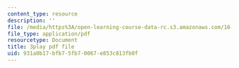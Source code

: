 ```yaml
---
content_type: resource
description: ''
file: /media/https%3A/open-learning-course-data-rc.s3.amazonaws.com/16-687-private-pilot-ground-school-january-iap-2019/931a0b17bfb75fb70067e853c813fb0f_OlQie93CwLY.pdf
file_type: application/pdf
resourcetype: Document
title: 3play pdf file
uid: 931a0b17-bfb7-5fb7-0067-e853c813fb0f
---
```

